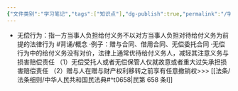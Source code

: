 ```yaml
---
{"文件类别":"学习笔记","tags":["知识点"],"dg-publish":true,"permalink":"/学习笔记/知识点/无偿行为/","dgPassFrontmatter":true}
---
```


- 无偿行为：指一方当事人负担给付义务不以对方当事人负担对待给付义务为前提的法律行为 #背诵/概念 
·例子：赠与合同、借用合同、无偿委托合同
·无偿行为中的给付义务没有对价，法律上通常优待给付义务人，减轻其注意义务与损害赔偿责任
（1）无偿受托人或者无偿保管人仅就故意或者重大过失承担损害赔偿责任
（2）赠与人在赠与财产权利移转之前享有任意撤销权>>> [[法条/法条细则/中华人民共和国民法典#^t0658\|民第 658 条Ⅰ]]